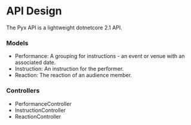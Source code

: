 ﻿# API Design

The Pyx API is a lightweight dotnetcore 2.1 API.

### Models
- Performance: A grouping for instructions - an event or venue with an associated date.
- Instruction: An instruction for the performer.
- Reaction: The reaction of an audience member.

### Controllers
- PerformanceController
- InstructionController
- ReactionController